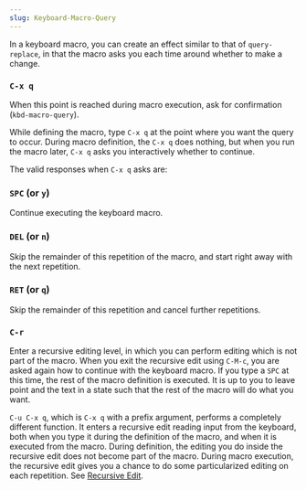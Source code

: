 ```yaml
---
slug: Keyboard-Macro-Query
---
```


In a keyboard macro, you can create an effect similar to that of `query-replace`, in that the macro asks you each time around whether to make a change.

### `C-x q`

When this point is reached during macro execution, ask for confirmation (`kbd-macro-query`).

While defining the macro, type `C-x q` at the point where you want the query to occur. During macro definition, the `C-x q` does nothing, but when you run the macro later, `C-x q` asks you interactively whether to continue.

The valid responses when `C-x q` asks are:

### `SPC` (or `y`)

Continue executing the keyboard macro.

### `DEL` (or `n`)

Skip the remainder of this repetition of the macro, and start right away with the next repetition.

### `RET` (or `q`)

Skip the remainder of this repetition and cancel further repetitions.

### `C-r`

Enter a recursive editing level, in which you can perform editing which is not part of the macro. When you exit the recursive edit using `C-M-c`, you are asked again how to continue with the keyboard macro. If you type a `SPC` at this time, the rest of the macro definition is executed. It is up to you to leave point and the text in a state such that the rest of the macro will do what you want.

`C-u C-x q`, which is `C-x q` with a prefix argument, performs a completely different function. It enters a recursive edit reading input from the keyboard, both when you type it during the definition of the macro, and when it is executed from the macro. During definition, the editing you do inside the recursive edit does not become part of the macro. During macro execution, the recursive edit gives you a chance to do some particularized editing on each repetition. See [Recursive Edit](/docs/emacs/Recursive-Edit).
